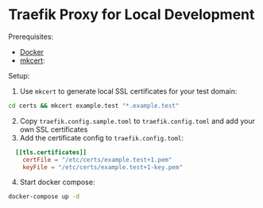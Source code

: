 # Traefik Proxy for Local Development

Prerequisites:

- [Docker](https://www.docker.com/)
- [mkcert](https://github.com/FiloSottile/mkcert):

Setup:

1. Use `mkcert` to generate local SSL certificates for your test domain:

```bash
cd certs && mkcert example.test "*.example.test"
```

2. Copy `traefik.config.sample.toml` to `traefik.config.toml` and add your own SSL certificates
3. Add the certificate config to `traefik.config.toml`:

```toml
  [[tls.certificates]]
    certFile = "/etc/certs/example.test+1.pem"
    keyFile = "/etc/certs/example.test+1-key.pem"
```

4. Start docker compose:

```bash
docker-compose up -d
```
